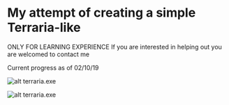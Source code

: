# My attempt of creating a simple Terraria-like
ONLY FOR LEARNING EXPERIENCE
If you are interested in helping out you are welcomed to contact me

Current progress as of 02/10/19

![alt terraria.exe](https://i.imgur.com/LIPRxWp.png)

![alt terraria.exe](https://i.imgur.com/yqR9x4U.png)

